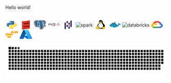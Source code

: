 Hello world!  

</div>
  <div style="display: inline_block"><br>
    <img align="center" alt="python" height="30" width="40" src="https://raw.githubusercontent.com/devicons/devicon/master/icons/python/python-original.svg">
    <img align="center" alt="scala" height="30" width="40" src="https://raw.githubusercontent.com/devicons/devicon/master/icons/scala/scala-original.svg">
    <img align="center" alt="posgresql" height="30" width="40" src="https://raw.githubusercontent.com/devicons/devicon/master/icons/postgresql/postgresql-original.svg">
    <img align="center" alt="sqlalchemy" height="30" width="40" src="https://raw.githubusercontent.com/devicons/devicon/master/icons/sqlalchemy/sqlalchemy-original.svg">  
    <img align="center" alt="pandas" height="30" width="40" src="https://raw.githubusercontent.com/devicons/devicon/master/icons/pandas/pandas-original.svg">  
    <img align="center" alt="spark" height="30" width="40" src="https://upload.wikimedia.org/wikipedia/commons/f/f3/Apache_Spark_logo.svg">
    <img align="center" alt="linux" height="30" width="40" src="https://raw.githubusercontent.com/devicons/devicon/master/icons/linux/linux-original.svg">
    <img align="center" alt="docker" height="30" width="40" src="https://raw.githubusercontent.com/devicons/devicon/master/icons/docker/docker-original.svg">
    <img align="center" alt="databricks" height="30" width="40" src="https://www.vectorlogo.zone/logos/databricks/databricks-icon.svg">
    <img align="center" alt="googlecloud" height="30" width="40" src="https://raw.githubusercontent.com/devicons/devicon/master/icons/googlecloud/googlecloud-original.svg">
    <img align="center" alt="aws" height="30" width="40" src="https://raw.githubusercontent.com/devicons/devicon/master/icons/amazonwebservices/amazonwebservices-original.svg">
    <img align="center" alt="azure" height="30" width="40" src="https://raw.githubusercontent.com/devicons/devicon/master/icons/azure/azure-original.svg">
  </div>
</div>

![Snake animation](https://github.com/DRodrigo96/drodrigo96/blob/output/github-contribution-grid-snake.svg)
